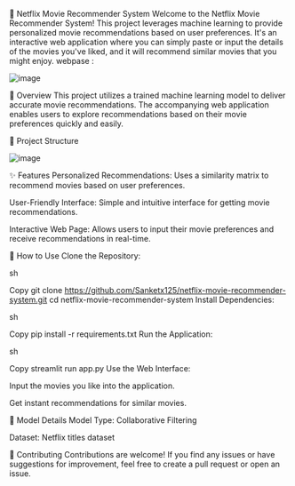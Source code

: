 🎥 Netflix Movie Recommender System
Welcome to the Netflix Movie Recommender System! This project leverages machine learning to provide personalized movie recommendations based on user preferences. It's an interactive web application where you can simply paste or input the details of the movies you've liked, and it will recommend similar movies that you might enjoy.
webpase :

![image](https://github.com/user-attachments/assets/92955e7e-1d6b-41f1-a3e0-856286dbb19f)


🚀 Overview
This project utilizes a trained machine learning model to deliver accurate movie recommendations. The accompanying web application enables users to explore recommendations based on their movie preferences quickly and easily.

📸 Project Structure

![image](https://github.com/user-attachments/assets/03016492-a68c-41ae-ae24-c7131b870c3e)


✨ Features
Personalized Recommendations: Uses a similarity matrix to recommend movies based on user preferences.

User-Friendly Interface: Simple and intuitive interface for getting movie recommendations.

Interactive Web Page: Allows users to input their movie preferences and receive recommendations in real-time.

📜 How to Use
Clone the Repository:

sh

Copy
git clone https://github.com/Sanketx125/netflix-movie-recommender-system.git
cd netflix-movie-recommender-system
Install Dependencies:

sh

Copy
pip install -r requirements.txt
Run the Application:

sh

Copy
streamlit run app.py
Use the Web Interface:

Input the movies you like into the application.

Get instant recommendations for similar movies.

🧠 Model Details
Model Type: Collaborative Filtering

Dataset: Netflix titles dataset

🤝 Contributing
Contributions are welcome! If you find any issues or have suggestions for improvement, feel free to create a pull request or open an issue.
